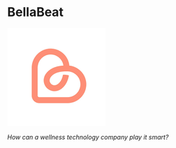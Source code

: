# BellaBeat
![BellaBeat Logo](Images/BellaBeat_Logo.png)
<p><i>How can a wellness technology company play it smart?</i></p>

